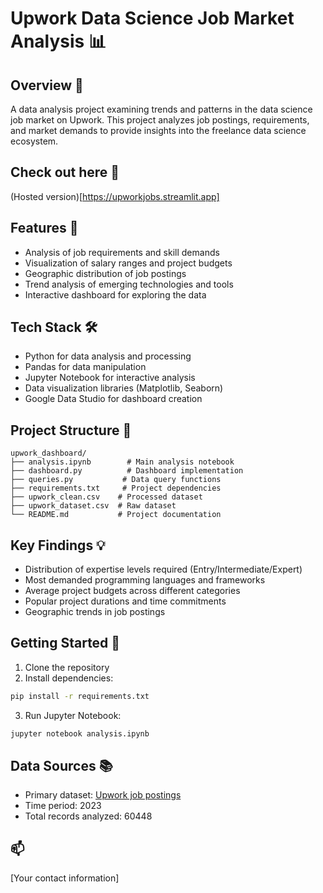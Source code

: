 # Upwork Data Science Job Market Analysis 📊

## Overview 🎯
A data analysis project examining trends and patterns in the data science job market on Upwork. This project analyzes job postings, requirements, and market demands to provide insights into the freelance data science ecosystem.

## Check out here 👀
(Hosted version)[https://upworkjobs.streamlit.app]

## Features 🌟
- Analysis of job requirements and skill demands
- Visualization of salary ranges and project budgets
- Geographic distribution of job postings
- Trend analysis of emerging technologies and tools
- Interactive dashboard for exploring the data

## Tech Stack 🛠️
- Python for data analysis and processing
- Pandas for data manipulation
- Jupyter Notebook for interactive analysis
- Data visualization libraries (Matplotlib, Seaborn)
- Google Data Studio for dashboard creation

## Project Structure 📁
```
upwork_dashboard/
├── analysis.ipynb        # Main analysis notebook
├── dashboard.py          # Dashboard implementation
├── queries.py           # Data query functions
├── requirements.txt     # Project dependencies
├── upwork_clean.csv    # Processed dataset
├── upwork_dataset.csv  # Raw dataset
└── README.md           # Project documentation
```

## Key Findings 💡
- Distribution of expertise levels required (Entry/Intermediate/Expert)
- Most demanded programming languages and frameworks
- Average project budgets across different categories
- Popular project durations and time commitments
- Geographic trends in job postings

## Getting Started 🚀
1. Clone the repository
2. Install dependencies:
```bash
pip install -r requirements.txt
```
3. Run Jupyter Notebook:
```bash
jupyter notebook analysis.ipynb
```

## Data Sources 📚
- Primary dataset: [Upwork job postings](https://www.kaggle.com/datasets/ahmedmyalo/upwork-freelance-jobs-60k)
- Time period: 2023
- Total records analyzed: 60448

##  📫
[Your contact information]
